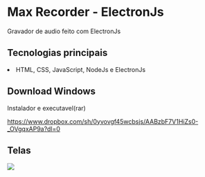# Max Recorder - ElectronJs

 Gravador de audio feito com ElectronJs



## Tecnologias principais

<li>HTML, CSS, JavaScript, NodeJs e ElectronJs</li>     




## Download Windows

Instalador e executavel(rar)

<https://www.dropbox.com/sh/0yvovgf45wcbsjs/AABzbF7V1HiZs0-_OVgqxAP9a?dl=0>



## Telas

![](https://images2.imgbox.com/2b/34/7nlZ3iqp_o.jpg)
